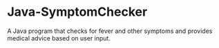 # Java-SymptomChecker
A Java program that checks for fever and other symptoms and provides medical advice based on user input.

